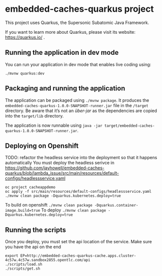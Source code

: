 # embedded-caches-quarkus project

This project uses Quarkus, the Supersonic Subatomic Java Framework.

If you want to learn more about Quarkus, please visit its website: https://quarkus.io/ .

## Running the application in dev mode

You can run your application in dev mode that enables live coding using:
```
./mvnw quarkus:dev
```

## Packaging and running the application

The application can be packaged using `./mvnw package`.
It produces the `embedded-caches-quarkus-1.0.0-SNAPSHOT-runner.jar` file in the `/target` directory.
Be aware that it’s not an _über-jar_ as the dependencies are copied into the `target/lib` directory.

The application is now runnable using `java -jar target/embedded-caches-quarkus-1.0.0-SNAPSHOT-runner.jar`.

## Deploying on Openshift
TODO: refactor the headless service into the deployment so that it happens automatically
You must deploy the headless serivce in https://github.com/jayhowell/embedded-caches-quarkus/blob/lambda_issue/src/main/resources/default-configs/headlessservice.yaml
```
oc project cacheappdemo
oc apply -f src/main/resources/default-configs/headlessservice.yaml
./mvnw clean package -Dquarkus.kubernetes.deploy=true
```
To build on openshift `./mvnw clean package -Dquarkus.container-image.build=true`
To deploy `./mvnw clean package -Dquarkus.kubernetes.deploy=true`

## Running the scripts
Once you deploy, you must set the api location of the service. Make sure you have the api on the end
```
export EP=http://embedded-caches-quarkus-cache.apps.cluster-4c57w.4c57w.sandbox2855.opentlc.com/api
./scripts/load.sh
./scripts/get.sh
```
